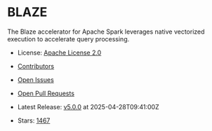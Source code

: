 # BLAZE

The Blaze accelerator for Apache Spark leverages native vectorized execution to accelerate query processing.
- License: [Apache License 2.0](https://spdx.org/licenses/Apache-2.0.html)

- [Contributors](https://github.com/kwai/blaze/graphs/contributors)
- [Open Issues](https://github.com/kwai/blaze/issues?q=sort%3Aupdated-desc+is%3Aissue+is%3Aopen)
- [Open Pull Requests](https://github.com/kwai/blaze/pulls?q=sort%3Aupdated-desc+is%3Apr+is%3Aopen)
- Latest Release: [v5.0.0](https://github.com/kwai/blaze/releases/tag/v5.0.0) at 2025-04-28T09:41:00Z

- Stars: [1467](https://github.com/kwai/blaze/stargazers)

